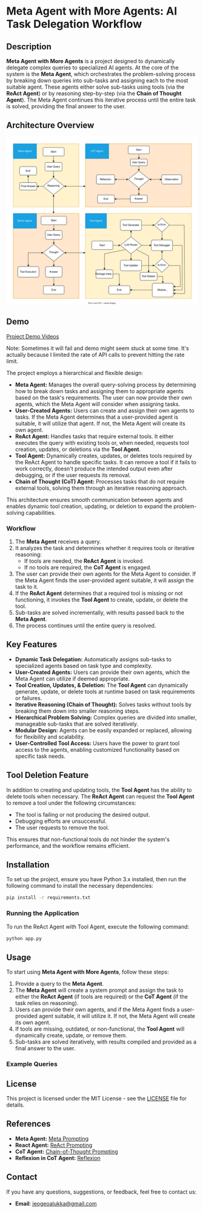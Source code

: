 # Meta Agent with More Agents: AI Task Delegation Workflow

## Description

**Meta Agent with More Agents** is a project designed to dynamically delegate complex queries to specialized AI agents. At the core of the system is the **Meta Agent**, which orchestrates the problem-solving process by breaking down queries into sub-tasks and assigning each to the most suitable agent. These agents either solve sub-tasks using tools (via the **ReAct Agent**) or by reasoning step-by-step (via the **Chain of Thought Agent**). The Meta Agent continues this iterative process until the entire task is solved, providing the final answer to the user.

## Architecture Overview

![Image of the Workflow](diagram.svg)

## Demo

[Project Demo Videos](https://drive.google.com/drive/folders/1VIYrazLOvcANW7OSCSGWBGZmZ-zz4NZV?usp=sharing)

Note: Sometimes it will fail and demo might seem stuck at some time. It's actually because I limited the rate of API calls to prevent hitting the rate limit.

The project employs a hierarchical and flexible design:

- **Meta Agent:** Manages the overall query-solving process by determining how to break down tasks and assigning them to appropriate agents based on the task's requirements. The user can now provide their own agents, which the Meta Agent will consider when assigning tasks.
- **User-Created Agents:** Users can create and assign their own agents to tasks. If the Meta Agent determines that a user-provided agent is suitable, it will utilize that agent. If not, the Meta Agent will create its own agent.
- **ReAct Agent:** Handles tasks that require external tools. It either executes the query with existing tools or, when needed, requests tool creation, updates, or deletions via the **Tool Agent**.
- **Tool Agent:** Dynamically creates, updates, or deletes tools required by the ReAct Agent to handle specific tasks. It can remove a tool if it fails to work correctly, doesn't produce the intended output even after debugging, or if the user requests its removal.
- **Chain of Thought (CoT) Agent:** Processes tasks that do not require external tools, solving them through an iterative reasoning approach.

This architecture ensures smooth communication between agents and enables dynamic tool creation, updating, or deletion to expand the problem-solving capabilities.

### Workflow

1. The **Meta Agent** receives a query.
2. It analyzes the task and determines whether it requires tools or iterative reasoning:
   - If tools are needed, the **ReAct Agent** is invoked.
   - If no tools are required, the **CoT Agent** is engaged.
3. The user can provide their own agents for the Meta Agent to consider. If the Meta Agent finds the user-provided agent suitable, it will assign the task to it.
4. If the **ReAct Agent** determines that a required tool is missing or not functioning, it invokes the **Tool Agent** to create, update, or delete the tool.
5. Sub-tasks are solved incrementally, with results passed back to the **Meta Agent**.
6. The process continues until the entire query is resolved.

## Key Features

- **Dynamic Task Delegation:** Automatically assigns sub-tasks to specialized agents based on task type and complexity.
- **User-Created Agents:** Users can provide their own agents, which the Meta Agent can utilize if deemed appropriate.
- **Tool Creation, Updates, & Deletion:** The **Tool Agent** can dynamically generate, update, or delete tools at runtime based on task requirements or failures.
- **Iterative Reasoning (Chain of Thought):** Solves tasks without tools by breaking them down into smaller reasoning steps.
- **Hierarchical Problem Solving:** Complex queries are divided into smaller, manageable sub-tasks that are solved iteratively.
- **Modular Design:** Agents can be easily expanded or replaced, allowing for flexibility and scalability.
- **User-Controlled Tool Access:** Users have the power to grant tool access to the agents, enabling customized functionality based on specific task needs.

## Tool Deletion Feature

In addition to creating and updating tools, the **Tool Agent** has the ability to delete tools when necessary. The **ReAct Agent** can request the **Tool Agent** to remove a tool under the following circumstances:
- The tool is failing or not producing the desired output.
- Debugging efforts are unsuccessful.
- The user requests to remove the tool.

This ensures that non-functional tools do not hinder the system's performance, and the workflow remains efficient.

## Installation

To set up the project, ensure you have Python 3.x installed, then run the following command to install the necessary dependencies:

```bash
pip install -r requirements.txt
```

### Running the Application

To run the ReAct Agent with Tool Agent, execute the following command:

```bash
python app.py
```

## Usage

To start using **Meta Agent with More Agents**, follow these steps:

1. Provide a query to the **Meta Agent**.
2. The **Meta Agent** will create a system prompt and assign the task to either the **ReAct Agent** (if tools are required) or the **CoT Agent** (if the task relies on reasoning).
3. Users can provide their own agents, and if the Meta Agent finds a user-provided agent suitable, it will utilize it. If not, the Meta Agent will create its own agent.
4. If tools are missing, outdated, or non-functional, the **Tool Agent** will dynamically create, update, or remove them.
5. Sub-tasks are solved iteratively, with results compiled and provided as a final answer to the user.

### Example Queries

<examples>

## License

This project is licensed under the MIT License - see the [LICENSE](LICENSE) file for details.

## References

- **Meta Agent:** [Meta Prompting](https://www.promptingguide.ai/techniques/meta-prompting)
- **React Agent:** [ReAct Prompting](https://www.promptingguide.ai/techniques/react)
- **CoT Agent:** [Chain-of-Thought Prompting](https://www.promptingguide.ai/techniques/cot)
- **Reflexion in CoT Agent:** [Reflexion](https://www.promptingguide.ai/techniques/reflexion)

## Contact

If you have any questions, suggestions, or feedback, feel free to contact us:

- **Email**: jeogeoalukka@gmail.com